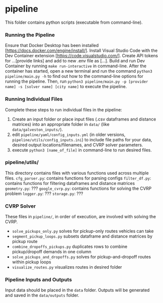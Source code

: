 # pipeline

This folder contains python scripts (executable from command-line).

### Running the Pipeline
Ensure that Docker Desktop has been installed [https://docs.docker.com/engine/install/].
Install Visual Studio Code with the Dev Container extension [https://code.visualstudio.com/].
Create API tokens for ...[provide links] and add to new .env file as [...].
Build and run Dev Container by running `make run-interactive` in command-line.
After the container has started, open a new terminal and run the command `python3 pipeline/main.py -h` to find out how to the command-line options for running the pipeline.
Then, run `python3 pipeline/main.py -p [provider name] -s [solver name] [city name]` to execute the pipeline.

### Running Individual Files
Complete these steps to run individual files in the pipeline:
1. Create an input folder or place input files (.csv dataframes and distance
matrices) into an appropriate folder in `data/` (like `data/galveston_inputs/`).
2. edit `pipeline/yaml/config_inputs.yml` (in older versions,
`pipeline/utils/config_inputs.ini`) to include file paths for your data,
desired output locations/filenames, and CVRP solver parameters.
3. execute `python3 [name_of_file]` in command-line to run desired files.

### pipeline/utils/
This directory contains files with various functions used across multiple files.
`cfg_parser.py`: contains functions for parsing configs
`filter_df.py`: contains functions for filtering dataframes and distance matrices
`geometry.py`: ???
`google_cvrp.py`: contains functions for solving the CVRP problem
`logger.py`: ???
`storage.py`: ???

### CVRP Solver
These files in `pipeline/`, in order of execution, are involved with solving the CVRP.
- `solve_pickups_only.py` solves for pickup-only routes vehicles can take
- `segment_pickup_loops.py` subsets dataframe and distance matrices by pickup route
- `combine_dropoffs_pickups.py` duplicates rows to combine pickup/dropoff demands in one column
- `solve_pickups_and_dropoffs.py` solves for pickup-and-dropoff routes within pickup loops
- `visualize_routes.py` visualizes routes in desired folder

### Pipeline Inputs and Outputs
Input data should be placed in the `data` folder.
Outputs will be generated and saved in the `data/outputs` folder.
